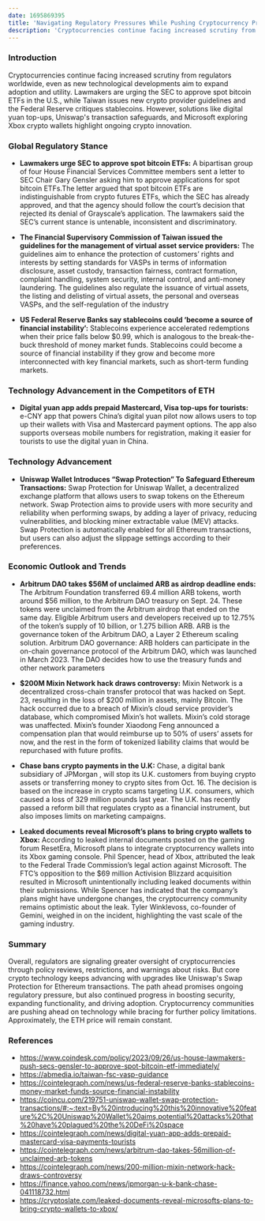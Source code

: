 ```yaml
---
date: 1695869395
title: 'Navigating Regulatory Pressures While Pushing Cryptocurrency Progress'
description: 'Cryptocurrencies continue facing increased scrutiny from regulators worldwide, even as new technological developments aim to expand adoption and utility. Lawmakers are urging the SEC to approve spot bitcoin ETFs in the U.S., while Taiwan issues new crypto provider guidelines and the Federal Reserve critiques stablecoins. However, solutions like digital yuan top-ups, Uniswap transaction safeguards, and Microsoft exploring Xbox crypto wallets highlight ongoing crypto innovation.'
---
```


### **Introduction**

Cryptocurrencies continue facing increased scrutiny from regulators worldwide, even as new technological developments aim to expand adoption and utility. Lawmakers are urging the SEC to approve spot bitcoin ETFs in the U.S., while Taiwan issues new crypto provider guidelines and the Federal Reserve critiques stablecoins. However, solutions like digital yuan top-ups, Uniswap's transaction safeguards, and Microsoft exploring Xbox crypto wallets highlight ongoing crypto innovation.

### **Global Regulatory Stance**

- **Lawmakers urge SEC to approve spot bitcoin ETFs:** A bipartisan group of four House Financial Services Committee members sent a letter to SEC Chair Gary Gensler asking him to approve applications for spot bitcoin ETFs.The letter argued that spot bitcoin ETFs are indistinguishable from crypto futures ETFs, which the SEC has already approved, and that the agency should follow the court’s decision that rejected its denial of Grayscale’s application. The lawmakers said the SEC’s current stance is untenable, inconsistent and discriminatory.

- **The Financial Supervisory Commission of Taiwan issued the guidelines for the management of virtual asset service providers:** The guidelines aim to enhance the protection of customers’ rights and interests by setting standards for VASPs in terms of information disclosure, asset custody, transaction fairness, contract formation, complaint handling, system security, internal control, and anti-money laundering. The guidelines also regulate the issuance of virtual assets, the listing and delisting of virtual assets, the personal and overseas VASPs, and the self-regulation of the industry

- **US Federal Reserve Banks say stablecoins could ‘become a source of financial instability’:** Stablecoins experience accelerated redemptions when their price falls below $0.99, which is analogous to the break-the-buck threshold of money market funds.
Stablecoins  could become a source of financial instability if they grow and become more interconnected with key financial markets, such as short-term funding markets.

### **Technology Advancement in the Competitors of ETH**

- **Digital yuan app adds prepaid Mastercard, Visa top-ups for tourists:** e-CNY app that powers China’s digital yuan pilot now allows users to top up their wallets with Visa and Mastercard payment options. The app also supports overseas mobile numbers for registration, making it easier for tourists to use the digital yuan in China.

### **Technology Advancement**

- **Uniswap Wallet Introduces “Swap Protection” To Safeguard Ethereum Transactions:** Swap Protection for Uniswap Wallet, a decentralized exchange platform that allows users to swap tokens on the Ethereum network. Swap Protection aims to provide users with more security and reliability when performing swaps, by adding a layer of privacy, reducing vulnerabilities, and blocking miner extractable value (MEV) attacks. Swap Protection is automatically enabled for all Ethereum transactions, but users can also adjust the slippage settings according to their preferences.

### **Economic Outlook and Trends**

- **Arbitrum DAO takes $56M of unclaimed ARB as airdrop deadline ends:**  The Arbitrum Foundation transferred 69.4 million ARB tokens, worth around $56 million, to the Arbitrum DAO treasury on Sept. 24. These tokens were unclaimed from the Arbitrum airdrop that ended on the same day. Eligible Arbitrum users and developers received up to 12.75% of the token’s supply of 10 billion, or 1.275 billion ARB. ARB is the governance token of the Arbitrum DAO, a Layer 2 Ethereum scaling solution. Arbitrum DAO governance: ARB holders can participate in the on-chain governance protocol of the Arbitrum DAO, which was launched in March 2023. The DAO decides how to use the treasury funds and other network parameters

- **$200M Mixin Network hack draws controversy:** Mixin Network is a decentralized cross-chain transfer protocol that was hacked on Sept. 23, resulting in the loss of $200 million in assets, mainly Bitcoin. The hack occurred due to a breach of Mixin’s cloud service provider’s database, which compromised Mixin’s hot wallets. Mixin’s cold storage was unaffected. Mixin’s founder Xiaodong Feng announced a compensation plan that would reimburse up to 50% of users’ assets for now, and the rest in the form of tokenized liability claims that would be repurchased with future profits.

- **Chase bans crypto payments in the U.K:** Chase, a digital bank subsidiary of JPMorgan , will stop its U.K. customers from buying crypto assets or transferring money to crypto sites from Oct. 16. The decision is based on the increase in crypto scams targeting U.K. consumers, which caused a loss of 329 million pounds last year.
The U.K. has recently passed a reform bill that regulates crypto as a financial instrument, but also imposes limits on marketing campaigns.

- **Leaked documents reveal Microsoft’s plans to bring crypto wallets to Xbox:** According to leaked internal documents posted on the gaming forum ResetEra, Microsoft plans to integrate cryptocurrency wallets into its Xbox gaming console. Phil Spencer, head of Xbox, attributed the leak to the Federal Trade Commission’s legal action against Microsoft. The FTC’s opposition to the $69 million Activision Blizzard acquisition resulted in Microsoft unintentionally including leaked documents within their submissions. While Spencer has indicated that the company’s plans might have undergone changes, the cryptocurrency community remains optimistic about the leak. Tyler Winklevoss, co-founder of Gemini, weighed in on the incident, highlighting the vast scale of the gaming industry.

### **Summary**

Overall, regulators are signaling greater oversight of cryptocurrencies through policy reviews, restrictions, and warnings about risks. But core crypto technology keeps advancing with upgrades like Uniswap's Swap Protection for Ethereum transactions. The path ahead promises ongoing regulatory pressure, but also continued progress in boosting security, expanding functionality, and driving adoption. Cryptocurrency communities are pushing ahead on technology while bracing for further policy limitations. Approximately, the ETH price will remain constant.

### **References**

- <https://www.coindesk.com/policy/2023/09/26/us-house-lawmakers-push-secs-gensler-to-approve-spot-bitcoin-etf-immediately/>
- <https://abmedia.io/taiwan-fsc-vasp-guidance>
- <https://cointelegraph.com/news/us-federal-reserve-banks-stablecoins-money-market-funds-source-financial-instability>
- <https://coincu.com/219751-uniswap-wallet-swap-protection-transactions/#:~:text=By%20introducing%20this%20innovative%20feature%2C%20Uniswap%20Wallet%20aims,potential%20attacks%20that%20have%20plagued%20the%20DeFi%20space>
- <https://cointelegraph.com/news/digital-yuan-app-adds-prepaid-mastercard-visa-payments-tourists>
- <https://cointelegraph.com/news/arbitrum-dao-takes-56million-of-unclaimed-arb-tokens>
- <https://cointelegraph.com/news/200-million-mixin-network-hack-draws-controversy>
- <https://finance.yahoo.com/news/jpmorgan-u-k-bank-chase-041118732.html>
- <https://cryptoslate.com/leaked-documents-reveal-microsofts-plans-to-bring-crypto-wallets-to-xbox/>
